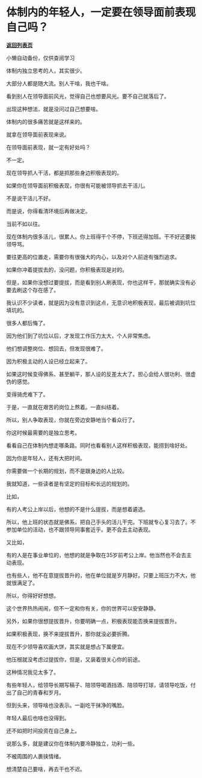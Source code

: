 # 体制内的年轻人，一定要在领导面前表现自己吗？

[**返回列表页**](/gzh/费曼的小茶馆)

小懒自动备份，仅供查阅学习

体制内独立思考的人，其实很少。

大部分人都是随大流。别人干啥，我也干啥。

看到别人在领导面前风光，觉得自己也想要风光。要不自己就落后了。

出现这种想法，就是没问过自己想要啥。

体制内的很多痛苦就是这样来的。

就拿在领导面前表现来说。

在领导面前表现，就一定有好处吗？

不一定。

现在领导抓人干活，都是抓那些身边积极表现的。

如果你在领导面前积极表现，你很有可能被领导抓去干活儿。

不是说干活儿不好。

而是说，你得看清环境后再做决定。

当前不如以往。

现在体制内很多活儿，很累人。你上班得干个不停，下班还得加班。干不好还要挨领导骂。

要往更高的位置走，需要你有很强大的内心，以及对个人前途有强烈追求。

如果你冲着提拔去的，没问题，你积极表现是对的。

但是，如果你没想过要提拔，而是看到别人刷表现，你也这样干，那就确实没有必要去刷这个存在感了。

我认识不少读者，就是因为没有意识到这点，无意识地积极表现，最后被调到坑位填坑的。

很多人都后悔了。

因为他们到了坑位以后，才发现工作压力太大，个人非常焦虑。

他们想调整岗位、想回去，但发现很难了。

因为积极主动的人设已经立起来了。

如果这时候变得佛系、甚至躺平，那人设的反差太大了。担心会给人很功利、很虚伪的感觉。

变得骑虎难下了。

于是，一直就在艰苦的岗位上熬着。一直纠结着。

所以，别人争取表现，你就在旁边安静地当个看众行了。

你这时候最需要的是独立思考。

看看自己在体制内想走哪条路。同时也看看别人这样积极表现，能捞到啥好处。

因为你是年轻人，还有大把时间。

你需要做一个长期的规划，而不是跟身边的人比较。

我就知道，一些读者是有坚定的目标和长远的规划的。

比如，

有的人考公上岸以后，他想的不是什么提拔，而是想着遴选。

所以，他上班的状态就是佛系，把自己手头的活儿干完。下班就专心复习去了。不参加单位的活动，也不跟领导同事套近乎。更不会去主动表现。

又比如，

有的人是在事业单位的，他想的就是争取在35岁前考公上岸。他当然也不会去主动表现。

也有些人，他不在意提拔晋升的，他在单位就是岁月静好。只要上班压力不大，他就很满足了。

所以，你得好好想想。

这个世界热热闹闹，但不一定和你有关，你的世界可以安安静静。

另外，如果你很想提拔晋升，你要明确一点，积极表现能否换来提拔晋升。

如果积极表现，换不来提拔晋升，那你就没必要折腾。

现在不少领导喜欢画大饼，其实就是想占下属便宜。

他压根就没考虑过提拔你，但是，又装着很关心你的前途。

这种情况我见太多了。

有些年轻人，给领导长期写稿子、陪领导喝酒挡酒、陪领导打球，请领导吃饭，付出了自己的青春和岁月。

但到头来，领导啥也没表示。一副吃干抹净的嘴脸。

年轻人最后也啥也没得到。

还不如把时间投资在自己身上。

说那么多，就是建议你在体制内要冷静独立，功利一些。

不被周围的人裹挟情绪。

想清楚自己要啥，再去干也不迟。

